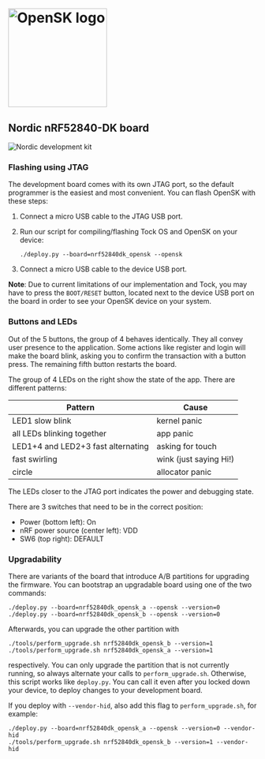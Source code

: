 # <img alt="OpenSK logo" src="../img/OpenSK.svg" width="200px">

## Nordic nRF52840-DK board

![Nordic development kit](../img/devkit_annotated.jpg)

### Flashing using JTAG

The development board comes with its own JTAG port, so the default programmer
is the easiest and most convenient. You can flash OpenSK with these steps:

1.  Connect a micro USB cable to the JTAG USB port.

1.  Run our script for compiling/flashing Tock OS and OpenSK on your device:

    ```shell
    ./deploy.py --board=nrf52840dk_opensk --opensk
    ```

1.  Connect a micro USB cable to the device USB port.

**Note**: Due to current limitations of our implementation and Tock, you may
have to press the `BOOT/RESET` button, located next to the device USB port on
the board in order to see your OpenSK device on your system.

### Buttons and LEDs

Out of the 5 buttons, the group of 4 behaves identically. They all convey user
presence to the application. Some actions like register and login will make the
board blink, asking you to confirm the transaction with a button press. The
remaining fifth button restarts the board.

The group of 4 LEDs on the right show the state of the app. There are different
patterns:

| Pattern                            | Cause                  |
|------------------------------------|------------------------|
| LED1 slow blink                    | kernel panic           |
| all LEDs blinking together         | app panic              |
| LED1+4 and LED2+3 fast alternating | asking for touch       |
| fast swirling                      | wink (just saying Hi!) |
| circle                             | allocator panic        |

The LEDs closer to the JTAG port indicates the power and debugging state.

There are 3 switches that need to be in the correct position:

*   Power (bottom left): On
*   nRF power source (center left): VDD
*   SW6 (top right): DEFAULT

### Upgradability

There are variants of the board that introduce A/B partitions for upgrading the
firmware. You can bootstrap an upgradable board using one of the two commands:

```shell
./deploy.py --board=nrf52840dk_opensk_a --opensk --version=0
./deploy.py --board=nrf52840dk_opensk_b --opensk --version=0
```

Afterwards, you can upgrade the other partition with

```shell
./tools/perform_upgrade.sh nrf52840dk_opensk_b --version=1
./tools/perform_upgrade.sh nrf52840dk_opensk_a --version=1
```

respectively. You can only upgrade the partition that is not currently running,
so always alternate your calls to `perform_upgrade.sh`. Otherwise, this script
works like `deploy.py`. You can call it even after you locked down your device,
to deploy changes to your development board.

If you deploy with `--vendor-hid`, also add this flag to `perform_upgrade.sh`,
for example:

```shell
./deploy.py --board=nrf52840dk_opensk_a --opensk --version=0 --vendor-hid
./tools/perform_upgrade.sh nrf52840dk_opensk_b --version=1 --vendor-hid
```
